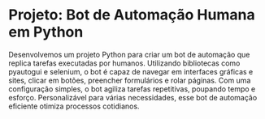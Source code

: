 # Projeto: Bot de Automação Humana em Python
Desenvolvemos um projeto Python para criar um bot de automação que replica tarefas executadas por humanos. Utilizando bibliotecas como pyautogui e selenium, o bot é capaz de navegar em interfaces gráficas e sites, clicar em botões, preencher formulários e rolar páginas. Com uma configuração simples, o bot agiliza tarefas repetitivas, poupando tempo e esforço. Personalizável para várias necessidades, esse bot de automação eficiente otimiza processos cotidianos.
